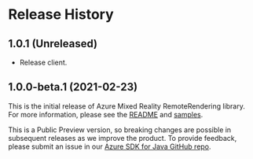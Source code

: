 # Release History

## 1.0.1 (Unreleased)
* Release client.

## 1.0.0-beta.1 (2021-02-23)

This is the initial release of Azure Mixed Reality RemoteRendering library. For more information, please see the [README][read_me] and [samples][samples].

This is a Public Preview version, so breaking changes are possible in subsequent releases as we improve the product. To provide feedback, please submit an issue in our [Azure SDK for Java GitHub repo](https://github.com/Azure/azure-sdk-for-java/issues).

<!-- LINKS -->
[read_me]: https://github.com/Azure/azure-sdk-for-java/blob/master/sdk/remoterendering/azure-mixedreality-remoterendering/README.md
[samples]: https://github.com/Azure/azure-sdk-for-java/blob/master/sdk/remoterendering/azure-mixedreality-remoterendering/src/samples/java/com/azure/mixedreality/remoterendering
